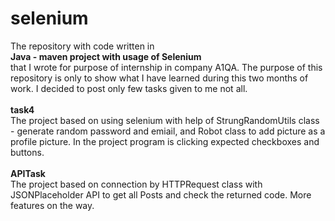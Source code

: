 # selenium
The repository with code written in <br>
<b>Java - maven project with usage of Selenium</b> <br>
that I wrote for purpose of internship in company A1QA. The purpose of this repository is only to show what I have learned during this two months of work. I decided to post only few tasks given to me not all. <br>
<br>
<b>task4</b><br>
The project based on using selenium with help of StrungRandomUtils class - generate random password and emiail, and Robot class to add picture as a profile picture. In the project program is clicking expected checkboxes and buttons.<br>
<br>
<b>APITask</b><br>
The project based on connection by HTTPRequest class with JSONPlaceholder API to get all Posts and check the returned code. More features on the way.

